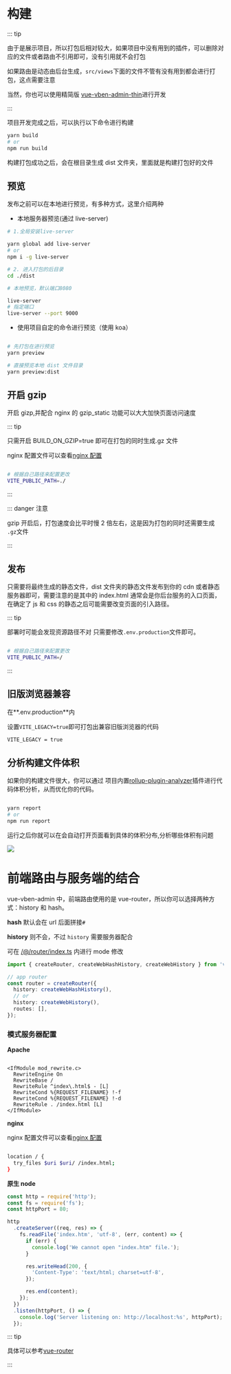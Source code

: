 # 构建

::: tip

由于是展示项目，所以打包后相对较大，如果项目中没有用到的插件，可以删除对应的文件或者路由不引用即可，没有引用就不会打包

如果路由是动态由后台生成，`src/views`下面的文件不管有没有用到都会进行打包，这点需要注意

当然，你也可以使用精简版 [vue-vben-admin-thin](https://github.com/anncwb/vben-admin-thin-next)进行开发

:::

项目开发完成之后，可以执行以下命令进行构建

```bash
yarn build
# or
npm run build

```

构建打包成功之后，会在根目录生成 dist 文件夹，里面就是构建打包好的文件

## 预览

发布之前可以在本地进行预览，有多种方式，这里介绍两种

- 本地服务器预览(通过 live-server)

```bash
# 1.全局安装live-server

yarn global add live-server
# or
npm i -g live-server

# 2. 进入打包的后目录
cd ./dist

# 本地预览，默认端口8080

live-server
# 指定端口
live-server --port 9000

```

- 使用项目自定的命令进行预览（使用 koa）

```bash

# 先打包在进行预览
yarn preview

# 直接预览本地 dist 文件目录
yarn preview:dist

```

## 开启 gzip

开启 gizp,并配合 nginx 的 gzip_static 功能可以大大加快页面访问速度

::: tip

只需开启 BUILD_ON_GZIP=true 即可在打包的同时生成.gz 文件

nginx 配置文件可以查看[nginx 配置](/guide/dep/nginx)

```bash

# 根据自己路径来配置更改
VITE_PUBLIC_PATH=./
```

:::

::: danger 注意

gzip 开启后，打包速度会比平时慢 2 倍左右，这是因为打包的同时还需要生成 `.gz`文件

:::

## 发布

只需要将最终生成的静态文件，dist 文件夹的静态文件发布到你的 cdn 或者静态服务器即可，需要注意的是其中的 index.html 通常会是你后台服务的入口页面，在确定了 js 和 css 的静态之后可能需要改变页面的引入路径。

::: tip

部署时可能会发现资源路径不对 只需要修改`.env.production`文件即可。

```bash

# 根据自己路径来配置更改
VITE_PUBLIC_PATH=/
```

:::

## 旧版浏览器兼容

在**.env.production**内

设置`VITE_LEGACY=true`即可打包出兼容旧版浏览器的代码

```bash
VITE_LEGACY = true
```

## 分析构建文件体积

如果你的构建文件很大，你可以通过 项目内置[rollup-plugin-analyzer](https://github.com/doesdev/rollup-plugin-analyzer)插件进行代码体积分析，从而优化你的代码。

```bash

yarn report
# or
npm run report

```

运行之后你就可以在会自动打开页面看到具体的体积分布,分析哪些体积有问题

![](https://github.com/vbenjs/static/blob/main/doc/report.png?raw=true)

# 前端路由与服务端的结合

vue-vben-admin 中，前端路由使用的是 vue-router，所以你可以选择两种方式：history 和 hash。

**hash** 默认会在 url 后面拼接`#`

**history** 则不会，不过 `history` 需要服务器配合

可在 [/@/router/index.ts](https://github.com/anncwb/vue-vben-admin/tree/main/src/router/index.ts) 内进行 mode 修改

```ts
import { createRouter, createWebHashHistory, createWebHistory } from 'vue-router';

// app router
const router = createRouter({
  history: createWebHashHistory(),
  // or
  history: createWebHistory(),
  routes: [],
});
```

### 模式服务器配置

**Apache**

```

<IfModule mod_rewrite.c>
  RewriteEngine On
  RewriteBase /
  RewriteRule ^index\.html$ - [L]
  RewriteCond %{REQUEST_FILENAME} !-f
  RewriteCond %{REQUEST_FILENAME} !-d
  RewriteRule . /index.html [L]
</IfModule>

```

**nginx**

nginx 配置文件可以查看[nginx 配置](/guide/dep/nginx)

```bash

location / {
  try_files $uri $uri/ /index.html;
}

```

**原生 node**

```js
const http = require('http');
const fs = require('fs');
const httpPort = 80;

http
  .createServer((req, res) => {
    fs.readFile('index.htm', 'utf-8', (err, content) => {
      if (err) {
        console.log('We cannot open "index.htm" file.');
      }

      res.writeHead(200, {
        'Content-Type': 'text/html; charset=utf-8',
      });

      res.end(content);
    });
  })
  .listen(httpPort, () => {
    console.log('Server listening on: http://localhost:%s', httpPort);
  });
```

::: tip

具体可以参考[vue-router](https://router.vuejs.org/zh/guide/essentials/history-mode.html#html5-history-%E6%A8%A1%E5%BC%8F)

:::
